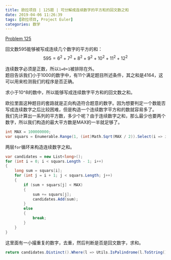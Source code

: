 ```yaml
---
title: 欧拉项目 | 125题 | 可分解成连续数字的平方和的回文数之和
date: 2019-04-06 11:26:39
tags: [欧拉项目, Project Euler]
categories: 数学
---
```

[Problem 125](https://projecteuler.net/problem=125)

回文数595能够被写成连续几个数字的平方的和：
$$
595=6^2+7^2+8^2+9^2+10^2+11^2+12^2
$$

连续数字必须是正数，所以`1=0+1`被排除在外。  
题目告诉我们小于1000的数字中，有11个满足题目所述条件，其之和是4164，这可以用来检测我们的程序是否正确。  

求小于10^8的数中，所以能够写成连续数字平方和的回文数之和。

欧拉里面这种题目的套路就是正向构造符合题意的数字。因为想要判定一个数能否写成连续数字之后比较困难，但是构造一个连续数字平方和的数就容易多了。  
我们先计算出一系列的平方数，多少个呢？由于连续数字之和，那么最少也要两个数字，所以我们构造的最大平方数是MAX的一半就足够了。
``` csharp
int MAX = 100000000;
var squars = Enumerable.Range(1, (int)Math.Sqrt(MAX / 2)).Select(i => i * i).ToArray();
```
两层`for`循环来构造连续数字之和。
``` csharp
var candidates = new List<long>();
for (int i = 0; i < squars.Length - 1; i++)
{
    long sum = squars[i];
    for (int j = i + 1; j < squars.Length; j++)
    {
        if (sum + squars[j] < MAX)
        {
            sum += squars[j];
            candidates.Add(sum);
        }
        else
        {
            break;
        }
    }
}
```
这里面有一小撮重复的数字，去重，然后判断是否是回文数字，求和。
``` csharp
return candidates.Distinct().Where(l => Utils.IsPalindrome(l.ToString())).Sum();
```

